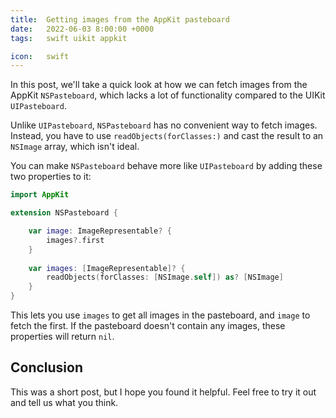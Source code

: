 ```yaml
---
title:  Getting images from the AppKit pasteboard
date:   2022-06-03 8:00:00 +0000
tags:   swift uikit appkit

icon:   swift
---
```


In this post, we'll take a quick look at how we can fetch images from the AppKit `NSPasteboard`, which lacks a lot of functionality compared to the UIKit `UIPasteboard`.

Unlike `UIPasteboard`, `NSPasteboard` has no convenient way to fetch images. Instead, you have to use `readObjects(forClasses:)` and cast the result to an `NSImage` array, which isn't ideal. 

You can make `NSPasteboard` behave more like `UIPasteboard` by adding these two properties to it:

```swift
import AppKit

extension NSPasteboard {

    var image: ImageRepresentable? {
        images?.first
    }
    
    var images: [ImageRepresentable]? {
        readObjects(forClasses: [NSImage.self]) as? [NSImage]
    }
}
```

This lets you use `images` to get all images in the pasteboard, and `image` to fetch the first. If the pasteboard doesn't contain any images, these properties will return `nil`.


## Conclusion

This was a short post, but I hope you found it helpful. Feel free to try it out and tell us what you think.